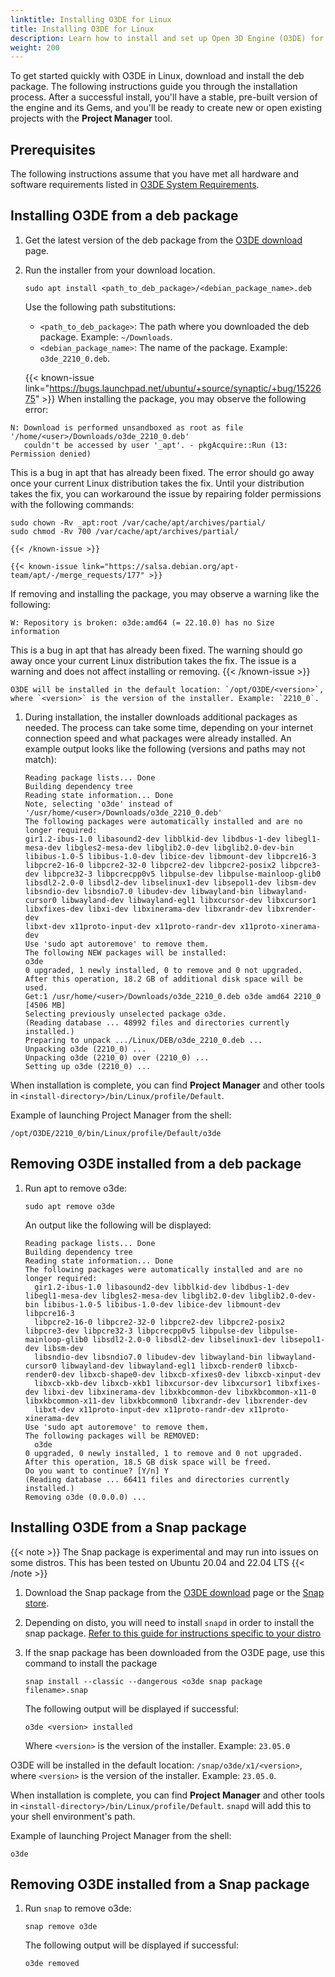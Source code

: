 ```yaml
---
linktitle: Installing O3DE for Linux
title: Installing O3DE for Linux
description: Learn how to install and set up Open 3D Engine (O3DE) for Linux.
weight: 200
---
```


To get started quickly with O3DE in Linux, download and install the deb package. The following instructions guide you through the installation process. After a successful install, you'll have a stable, pre-built version of the engine and its Gems, and you'll be ready to create new or open existing projects with the **Project Manager** tool.

## Prerequisites

The following instructions assume that you have met all hardware and software requirements listed in [O3DE System Requirements](../requirements).

## Installing O3DE from a deb package

1. Get the latest version of the deb package from the [O3DE download](https://o3de.org/download/#linux) page.

1. Run the installer from your download location.
    ```shell
    sudo apt install <path_to_deb_package>/<debian_package_name>.deb
    ```
    Use the following path substitutions:
    * `<path_to_deb_package>`: The path where you downloaded the deb package. Example: `~/Downloads`.
    * `<debian_package_name>`: The name of the package. Example: `o3de_2210_0.deb`.

    {{< known-issue link="https://bugs.launchpad.net/ubuntu/+source/synaptic/+bug/1522675" >}}
When installing the package, you may observe the following error:
```
N: Download is performed unsandboxed as root as file '/home/<user>/Downloads/o3de_2210_0.deb' 
   couldn't be accessed by user '_apt'. - pkgAcquire::Run (13: Permission denied)
```
This is a bug in apt that has already been fixed. The error should go away once your current Linux distribution takes the fix.
Until your distribution takes the fix, you can workaround the issue by repairing folder permissions with the following commands:
```
sudo chown -Rv _apt:root /var/cache/apt/archives/partial/
sudo chmod -Rv 700 /var/cache/apt/archives/partial/
```
    {{< /known-issue >}}

    {{< known-issue link="https://salsa.debian.org/apt-team/apt/-/merge_requests/177" >}}
If removing and installing the package, you may observe a warning like the following:
```
W: Repository is broken: o3de:amd64 (= 22.10.0) has no Size information
```
This is a bug in apt that has already been fixed. The warning should go away once your current Linux distribution takes the fix. The issue is a warning and does not affect installing or removing.
    {{< /known-issue >}}

    O3DE will be installed in the default location: `/opt/O3DE/<version>`, where `<version>` is the version of the installer. Example: `2210_0`.

1. During installation, the installer downloads additional packages as needed. The process can take some time, depending on your internet connection speed and what packages were already installed. An example output looks like the following (versions and paths may not match):
    ```shell
    Reading package lists... Done
    Building dependency tree
    Reading state information... Done
    Note, selecting 'o3de' instead of '/usr/home/<user>/Downloads/o3de_2210_0.deb'
    The following packages were automatically installed and are no longer required:
    gir1.2-ibus-1.0 libasound2-dev libblkid-dev libdbus-1-dev libegl1-mesa-dev libgles2-mesa-dev libglib2.0-dev libglib2.0-dev-bin libibus-1.0-5 libibus-1.0-dev libice-dev libmount-dev libpcre16-3
    libpcre2-16-0 libpcre2-32-0 libpcre2-dev libpcre2-posix2 libpcre3-dev libpcre32-3 libpcrecpp0v5 libpulse-dev libpulse-mainloop-glib0 libsdl2-2.0-0 libsdl2-dev libselinux1-dev libsepol1-dev libsm-dev
    libsndio-dev libsndio7.0 libudev-dev libwayland-bin libwayland-cursor0 libwayland-dev libwayland-egl1 libxcursor-dev libxcursor1 libxfixes-dev libxi-dev libxinerama-dev libxrandr-dev libxrender-dev
    libxt-dev x11proto-input-dev x11proto-randr-dev x11proto-xinerama-dev
    Use 'sudo apt autoremove' to remove them.
    The following NEW packages will be installed:
    o3de
    0 upgraded, 1 newly installed, 0 to remove and 0 not upgraded.
    After this operation, 18.2 GB of additional disk space will be used.
    Get:1 /usr/home/<user>/Downloads/o3de_2210_0.deb o3de amd64 2210_0 [4506 MB]
    Selecting previously unselected package o3de.
    (Reading database ... 48992 files and directories currently installed.)
    Preparing to unpack .../Linux/DEB/o3de_2210_0.deb ...
    Unpacking o3de (2210_0) ...
    Unpacking o3de (2210_0) over (2210_0) ...
    Setting up o3de (2210_0) ...
    ```
    
When installation is complete, you can find **Project Manager** and other tools in `<install-directory>/bin/Linux/profile/Default`.

Example of launching Project Manager from the shell:
```shell
/opt/O3DE/2210_0/bin/Linux/profile/Default/o3de
```

## Removing O3DE installed from a deb package

1. Run apt to remove o3de:
    ```shell
    sudo apt remove o3de
    ```
    An output like the following will be displayed:
    ```shell
    Reading package lists... Done
    Building dependency tree
    Reading state information... Done
    The following packages were automatically installed and are no longer required:
      gir1.2-ibus-1.0 libasound2-dev libblkid-dev libdbus-1-dev libegl1-mesa-dev libgles2-mesa-dev libglib2.0-dev libglib2.0-dev-bin libibus-1.0-5 libibus-1.0-dev libice-dev libmount-dev libpcre16-3
      libpcre2-16-0 libpcre2-32-0 libpcre2-dev libpcre2-posix2 libpcre3-dev libpcre32-3 libpcrecpp0v5 libpulse-dev libpulse-mainloop-glib0 libsdl2-2.0-0 libsdl2-dev libselinux1-dev libsepol1-dev libsm-dev
      libsndio-dev libsndio7.0 libudev-dev libwayland-bin libwayland-cursor0 libwayland-dev libwayland-egl1 libxcb-render0 libxcb-render0-dev libxcb-shape0-dev libxcb-xfixes0-dev libxcb-xinput-dev
      libxcb-xkb-dev libxcb-xkb1 libxcursor-dev libxcursor1 libxfixes-dev libxi-dev libxinerama-dev libxkbcommon-dev libxkbcommon-x11-0 libxkbcommon-x11-dev libxkbcommon0 libxrandr-dev libxrender-dev
      libxt-dev x11proto-input-dev x11proto-randr-dev x11proto-xinerama-dev
    Use 'sudo apt autoremove' to remove them.
    The following packages will be REMOVED:
      o3de
    0 upgraded, 0 newly installed, 1 to remove and 0 not upgraded.
    After this operation, 18.5 GB disk space will be freed.
    Do you want to continue? [Y/n] Y
    (Reading database ... 66411 files and directories currently installed.)
    Removing o3de (0.0.0.0) ...
    ```

## Installing O3DE from a Snap package

{{< note >}}
The Snap package is experimental and may run into issues on some distros. This has been tested on Ubuntu 20.04 and 22.04 LTS
{{< /note >}}

1. Download the Snap package from the [O3DE download](https://o3de.org/download/#linux) page or the [Snap store](https://snapcraft.io/o3de).

1. Depending on disto, you will need to install `snapd` in order to install the snap package. [Refer to this guide for instructions specific to your distro](https://snapcraft.io/docs/installing-snapd)

1. If the snap package has been downloaded from the O3DE page, use this command to install the package
   ```shell
   snap install --classic --dangerous <o3de snap package filename>.snap
   ```
   The following output will be displayed if successful:
   ```shell
   o3de <version> installed
   ```
   Where `<version>` is the version of the installer. Example: `23.05.0`

O3DE will be installed in the default location: `/snap/o3de/x1/<version>`, where `<version>` is the version of the installer. Example: `23.05.0`.

When installation is complete, you can find **Project Manager** and other tools in `<install-directory>/bin/Linux/profile/Default`. `snapd` will add this to your shell environment's path.

Example of launching Project Manager from the shell:
```shell
o3de
```

## Removing O3DE installed from a Snap package

1. Run `snap` to remove o3de:
   ```shell
   snap remove o3de
   ```
   The following output will be displayed if successful:
   ```shell
   o3de removed
   ```
